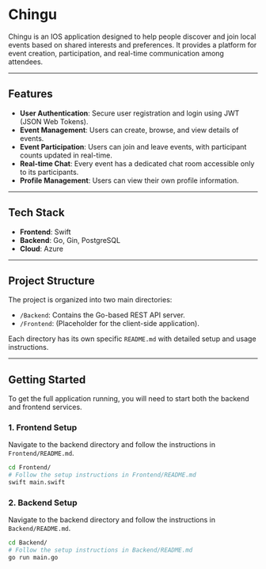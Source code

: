 # Chingu

Chingu is an IOS application designed to help people discover and join local events based on shared interests and preferences. It provides a platform for event creation, participation, and real-time communication among attendees.

---

## Features

- **User Authentication**: Secure user registration and login using JWT (JSON Web Tokens).
- **Event Management**: Users can create, browse, and view details of events.
- **Event Participation**: Users can join and leave events, with participant counts updated in real-time.
- **Real-time Chat**: Every event has a dedicated chat room accessible only to its participants.
- **Profile Management**: Users can view their own profile information.

---

## Tech Stack

- **Frontend**: Swift
- **Backend**: Go, Gin, PostgreSQL
- **Cloud**: Azure

---

## Project Structure

The project is organized into two main directories:

- `/Backend`: Contains the Go-based REST API server.
- `/Frontend`: (Placeholder for the client-side application).

Each directory has its own specific `README.md` with detailed setup and usage instructions.

---

## Getting Started

To get the full application running, you will need to start both the backend and frontend services.

### 1. Frontend Setup

Navigate to the backend directory and follow the instructions in `Frontend/README.md`.

```bash
cd Frontend/
# Follow the setup instructions in Frontend/README.md
swift main.swift
```

### 2. Backend Setup

Navigate to the backend directory and follow the instructions in `Backend/README.md`.

```bash
cd Backend/
# Follow the setup instructions in Backend/README.md
go run main.go
```
